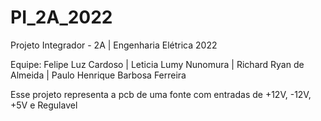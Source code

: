 # PI_2A_2022

Projeto Integrador - 2A
| Engenharia Elétrica 2022

Equipe:
Felipe Luz Cardoso
| Leticia Lumy Nunomura
| Richard Ryan de Almeida
| Paulo Henrique Barbosa Ferreira

Esse projeto representa a pcb de uma fonte com entradas de +12V, -12V, +5V e Regulavel
